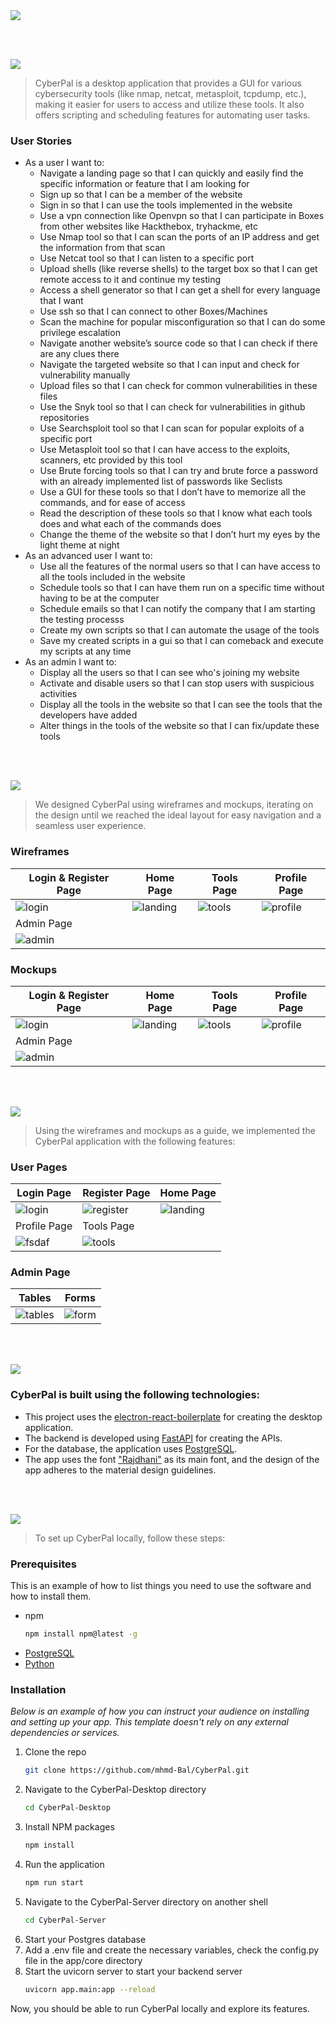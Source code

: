 <img src="./readme/title1.svg"/>

<br><br>

<!-- project philosophy -->
<img src="./readme/title2.svg"/>

> CyberPal is a desktop application that provides a GUI for various cybersecurity tools (like nmap, netcat, metasploit, tcpdump, etc.), making it easier for users to access and utilize these tools. It also offers scripting and scheduling features for automating user tasks.


### User Stories

- As a user I want to:  
	- Navigate a landing page so that I can quickly and easily find the specific information or feature that I am looking for  
	- Sign up so that I can be a member of the website  
	- Sign in so that I can use the tools implemented in the website  
	- Use a vpn connection like Openvpn so that I can participate in Boxes from other websites like Hackthebox, tryhackme, etc  
	- Use Nmap tool so that I can scan the ports of an IP address and get the information from that scan  
	- Use Netcat tool so that I can listen to a specific port  
	- Upload shells (like reverse shells) to the target box so that I can get remote access to it and continue my testing  
	- Access a shell generator so that I can get a shell for every language that I want  
	- Use ssh so that I can connect to other Boxes/Machines  
	- Scan the machine for popular misconfiguration so that I can do some privilege escalation  
	- Navigate another website’s source code so that I can check if there are any clues there  
	- Navigate the targeted website so that I can input and check for vulnerability manually  
	- Upload files so that I can check for common vulnerabilities in these files  
	- Use the Snyk tool so that I can check for vulnerabilities in github repositories  
	- Use Searchsploit tool so that I can scan for popular exploits of a specific port  
	- Use Metasploit tool so that I can have access to the exploits, scanners, etc provided by this tool  
	- Use Brute forcing tools so that I can try and brute force a password with an already implemented list of passwords like Seclists  
	- Use a GUI for these tools so that I don’t have to memorize all the commands, and for ease of access  
	- Read the description of these tools so that I know what each tools does and what each of the commands does  
	- Change the theme of the website so that I don’t hurt my eyes by the light theme at night  
- As an advanced user I want to:  
	- Use all the features of the normal users so that I can have access to all the tools included in the website  
	- Schedule tools so that I can have them run on a specific time without having to be at the computer  
	- Schedule emails so that I can notify the company that I am starting the testing processs  
	- Create my own scripts so that I can automate the usage of the tools  
	- Save my created scripts in a gui so that I can comeback and execute my scripts at any time  
- As an admin I want to:  
	- Display all the users so that I can see who's joining my website  
	- Activate and disable users so that I can stop users with suspicious activities  
	- Display all the tools in the website so that I can see the tools that the developers have added  
	- Alter things in the tools of the website so that I can fix/update these tools

<br><br>

<!-- Prototyping -->
<img src="./readme/title3.svg"/>

> We designed CyberPal using wireframes and mockups, iterating on the design until we reached the ideal layout for easy navigation and a seamless user experience.

### Wireframes
| Login & Register Page  | Home Page |  Tools Page | Profile Page |
| ---| ---| ---| ---|
| ![login](./readme/demo/wireframes/Login%20and%20Register%20Page.png) | ![landing](./readme/demo/wireframes/Home%20Page.png) | ![tools](./readme/demo/wireframes/Tools%20Page.png) | ![profile](./readme/demo/wireframes/Schedule%20-%20Scripts%20-%20Favorite%20Scripts.png)
| Admin Page |
| ![admin](./readme/demo/wireframes/Admin%20Panel.png) |

### Mockups
| Login & Register Page  | Home Page |  Tools Page | Profile Page |
| ---| ---| ---| ---|
| ![login](./readme/demo/mockups/Mockups%20-%20Login%20and%20Register%20Page.png) | ![landing](./readme/demo/mockups/Mockups%20-%20Home%20Page.png) | ![tools](./readme/demo/mockups/Mockups%20-%20Tools%20Page.png) | ![profile](./readme/demo/mockups/Mockups%20-Schedule%20-%20Scripts%20-%20Favorite%20Scripts.png)
| Admin Page |
| ![admin](./readme/demo/mockups/Mockups%20-%20Admin%20Panel.png) |

<br><br>

<!-- Implementation -->
<img src="./readme/title4.svg"/>

> Using the wireframes and mockups as a guide, we implemented the CyberPal application with the following features:

### User Pages
| Login Page  | Register Page | Home Page |
| ---| ---| ---|
| ![login](./readme/demo/implementation/Login%20Page.png) | ![register](./readme/demo/implementation/Signup%20Page.png) | ![landing](./readme/demo/implementation/Landing%20Page.png) |
| Profile Page  | Tools Page |
| ![fsdaf](https://placehold.co/900x1600) | ![tools](./readme/demo/implementation/Tools%20Page.png) |

### Admin Page
| Tables  | Forms |
| ---| ---|
| ![tables](./readme/demo/implementation/Admin%20Page%20table.png) | ![form](./readme/demo/implementation/Admin%20Page%20Form.png) |

<br><br>

<!-- Tech stack -->
<img src="./readme/title5.svg"/>

### CyberPal is built using the following technologies:

- This project uses the [electron-react-boilerplate](https://github.com/electron-react-boilerplate/electron-react-boilerplate) for creating the desktop application.
- The backend is developed using [FastAPI](https://fastapi.tiangolo.com/) for creating the APIs.
- For the database, the application uses [PostgreSQL](https://www.postgresql.org/).
- The app uses the font ["Rajdhani"](https://fonts.google.com/specimen/Rajdhani) as its main font, and the design of the app adheres to the material design guidelines.

<br><br>

<!-- How to run -->
<img src="./readme/title6.svg"/>

> To set up CyberPal locally, follow these steps:

### Prerequisites

This is an example of how to list things you need to use the software and how to install them.
* npm
  ```sh
  npm install npm@latest -g
  ```
* [PostgreSQL](https://www.postgresql.org/download/)
* [Python](https://www.python.org/downloads/)

### Installation

_Below is an example of how you can instruct your audience on installing and setting up your app. This template doesn't rely on any external dependencies or services._

1. Clone the repo
   ```sh
   git clone https://github.com/mhmd-Bal/CyberPal.git
   ```
2. Navigate to the CyberPal-Desktop directory
   ```sh
   cd CyberPal-Desktop
   ```
2. Install NPM packages
   ```sh
   npm install
   ```
3. Run the application
   ```sh
   npm run start
   ```
4. Navigate to the CyberPal-Server directory on another shell
   ```sh
   cd CyberPal-Server
   ```
5. Start your Postgres database
5. Add a .env file and create the necessary variables, check the config.py file in the app/core directory
6. Start the uvicorn server to start your backend server
   ```sh
   uvicorn app.main:app --reload
   ```

Now, you should be able to run CyberPal locally and explore its features.